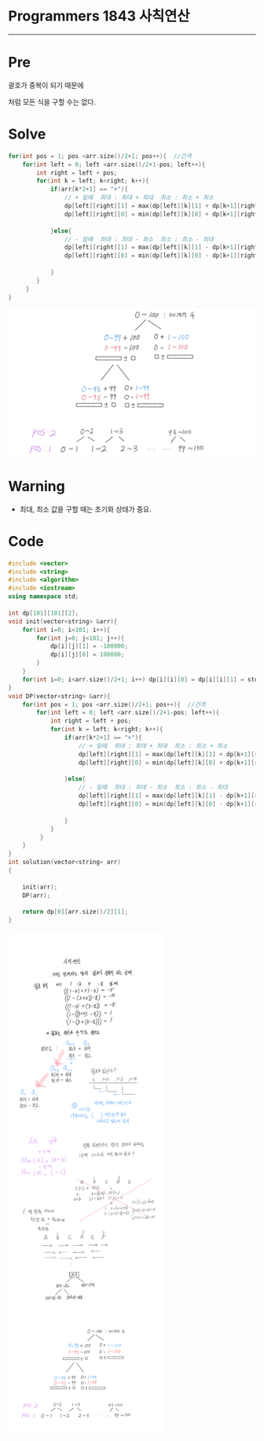 # Programmers 1843 사칙연산

---

# Pre

괄호가 중복이 되기 때문에 

처럼 모든 식을 구할 수는 없다.

# Solve

```cpp
for(int pos = 1; pos <arr.size()/2+1; pos++){  //간격
    for(int left = 0; left <arr.size()/2+1-pos; left++){
        int right = left + pos;
        for(int k = left; k<right; k++){
            if(arr[k*2+1] == "+"){
                // + 일때  최대 : 최대 + 최대  최소 : 최소 + 최소
                dp[left][right][1] = max(dp[left][k][1] + dp[k+1][right][1] ,dp[left][right][1]);
                dp[left][right][0] = min(dp[left][k][0] + dp[k+1][right][0], dp[left][right][0]);
        
            }else{
                // - 일때  최대 : 최대 - 최소  최소 : 최소 - 최대
                dp[left][right][1] = max(dp[left][k][1] - dp[k+1][right][0] , dp[left][right][1]);
                dp[left][right][0] = min(dp[left][k][0] - dp[k+1][right][1] , dp[left][right][0]);
   
            }        
        }
     }
}
```

![Programmers%201843%20%E1%84%89%E1%85%A1%E1%84%8E%E1%85%B5%E1%86%A8%E1%84%8B%E1%85%A7%E1%86%AB%E1%84%89%E1%85%A1%E1%86%AB%20ee43dbe76f9a4b7fb84e00cf1adc4c2b/Untitled.png](Programmers%201843%20%E1%84%89%E1%85%A1%E1%84%8E%E1%85%B5%E1%86%A8%E1%84%8B%E1%85%A7%E1%86%AB%E1%84%89%E1%85%A1%E1%86%AB%20ee43dbe76f9a4b7fb84e00cf1adc4c2b/Untitled.png)

# Warning

- 최대, 최소 값을 구할 때는 초기화 상태가 중요.

# Code

```cpp
#include <vector>
#include <string>
#include <algorithm>
#include <iostream>
using namespace std;

int dp[101][101][2];
void init(vector<string> &arr){
    for(int i=0; i<101; i++){
        for(int j=0; j<101; j++){
            dp[i][j][1] = -100000;
            dp[i][j][0] = 100000;
        }
    }
    for(int i=0; i<arr.size()/2+1; i++) dp[i][i][0] = dp[i][i][1] = stoi(arr[i*2]);
}
void DP(vector<string> &arr){
    for(int pos = 1; pos <arr.size()/2+1; pos++){  //간격
        for(int left = 0; left <arr.size()/2+1-pos; left++){
            int right = left + pos;
            for(int k = left; k<right; k++){
                if(arr[k*2+1] == "+"){
                    // + 일때  최대 : 최대 + 최대  최소 : 최소 + 최소
                    dp[left][right][1] = max(dp[left][k][1] + dp[k+1][right][1] ,dp[left][right][1]);
                    dp[left][right][0] = min(dp[left][k][0] + dp[k+1][right][0], dp[left][right][0]);
            
                }else{
                    // - 일때  최대 : 최대 - 최소  최소 : 최소 - 최대
                    dp[left][right][1] = max(dp[left][k][1] - dp[k+1][right][0] , dp[left][right][1]);
                    dp[left][right][0] = min(dp[left][k][0] - dp[k+1][right][1] , dp[left][right][0]);
       
                }        
            }
         }
    }
}
int solution(vector<string> arr)
{

    init(arr);
    DP(arr);
    
    return dp[0][arr.size()/2][1];
}
```

![Programmers%201843%20%E1%84%89%E1%85%A1%E1%84%8E%E1%85%B5%E1%86%A8%E1%84%8B%E1%85%A7%E1%86%AB%E1%84%89%E1%85%A1%E1%86%AB%20ee43dbe76f9a4b7fb84e00cf1adc4c2b/PNG__6.png](Programmers%201843%20%E1%84%89%E1%85%A1%E1%84%8E%E1%85%B5%E1%86%A8%E1%84%8B%E1%85%A7%E1%86%AB%E1%84%89%E1%85%A1%E1%86%AB%20ee43dbe76f9a4b7fb84e00cf1adc4c2b/PNG__6.png)